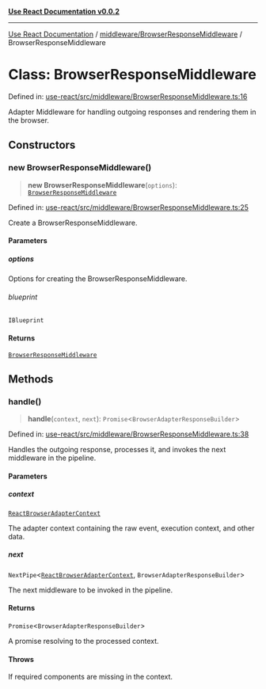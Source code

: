 [**Use React Documentation v0.0.2**](../../../README.md)

***

[Use React Documentation](../../../modules.md) / [middleware/BrowserResponseMiddleware](../README.md) / BrowserResponseMiddleware

# Class: BrowserResponseMiddleware

Defined in: [use-react/src/middleware/BrowserResponseMiddleware.ts:16](https://github.com/stonemjs/use-react/blob/a85b32b76e105a7bc655ce084e0841ade8b0df8a/src/middleware/BrowserResponseMiddleware.ts#L16)

Adapter Middleware for handling outgoing responses and rendering them in the browser.

## Constructors

### new BrowserResponseMiddleware()

> **new BrowserResponseMiddleware**(`options`): [`BrowserResponseMiddleware`](BrowserResponseMiddleware.md)

Defined in: [use-react/src/middleware/BrowserResponseMiddleware.ts:25](https://github.com/stonemjs/use-react/blob/a85b32b76e105a7bc655ce084e0841ade8b0df8a/src/middleware/BrowserResponseMiddleware.ts#L25)

Create a BrowserResponseMiddleware.

#### Parameters

##### options

Options for creating the BrowserResponseMiddleware.

###### blueprint

`IBlueprint`

#### Returns

[`BrowserResponseMiddleware`](BrowserResponseMiddleware.md)

## Methods

### handle()

> **handle**(`context`, `next`): `Promise`\<`BrowserAdapterResponseBuilder`\>

Defined in: [use-react/src/middleware/BrowserResponseMiddleware.ts:38](https://github.com/stonemjs/use-react/blob/a85b32b76e105a7bc655ce084e0841ade8b0df8a/src/middleware/BrowserResponseMiddleware.ts#L38)

Handles the outgoing response, processes it, and invokes the next middleware in the pipeline.

#### Parameters

##### context

[`ReactBrowserAdapterContext`](../../../declarations/type-aliases/ReactBrowserAdapterContext.md)

The adapter context containing the raw event, execution context, and other data.

##### next

`NextPipe`\<[`ReactBrowserAdapterContext`](../../../declarations/type-aliases/ReactBrowserAdapterContext.md), `BrowserAdapterResponseBuilder`\>

The next middleware to be invoked in the pipeline.

#### Returns

`Promise`\<`BrowserAdapterResponseBuilder`\>

A promise resolving to the processed context.

#### Throws

If required components are missing in the context.
